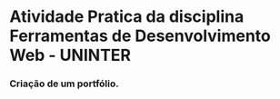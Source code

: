 # Atividade Pratica da disciplina Ferramentas de Desenvolvimento Web - UNINTER
### Criação de um portfólio.
